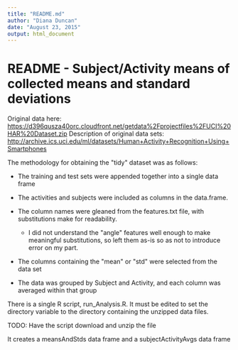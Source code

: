 ```yaml
---
title: "README.md"
author: "Diana Duncan"
date: "August 23, 2015"
output: html_document
---
```


README - Subject/Activity means of collected means and standard deviations
===================================================================================

  Original data here: <https://d396qusza40orc.cloudfront.net/getdata%2Fprojectfiles%2FUCI%20HAR%20Dataset.zip>
  Description of original data sets: <http://archive.ics.uci.edu/ml/datasets/Human+Activity+Recognition+Using+Smartphones>

The methodology for obtaining the "tidy" dataset was as follows:

- The training and test sets were appended together into a single data frame
- The activities and subjects were included as columns in the data.frame.  
- The column names were gleaned from the features.txt file, with substitutions make for readability.  
    - I did not understand the "angle" features well enough to make meaningful substitutions, so left them as-is so as not to introduce error on my part.

- The columns containing the "mean" or "std" were selected from the data set
- The data was grouped by Subject and Activity, and each column was averaged within that group

There is a single R script, run_Analysis.R.  It must be edited to set the directory variable to the directory containing the unzipped data files.

TODO: Have the script download and unzip the file

It creates a meansAndStds data frame and a subjectActivityAvgs data frame

